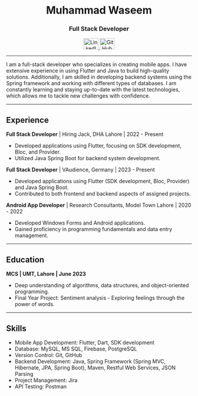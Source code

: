 <h1 align="center">Muhammad Waseem</h1>
<h3 align="center">Full Stack Developer</h3>

<p align="center">
  <a href="https://linkedin.com/in/waseem-virk/" target="_blank">
    <img src="https://raw.githubusercontent.com/rahuldkjain/github-profile-readme-generator/master/src/images/icons/Social/linked-in-alt.svg" alt="LinkedIn" height="30" width="40"/>
  </a>
  <a href="https://github.com/waseemvirk00" target="_blank">
    <img src="https://raw.githubusercontent.com/rahuldkjain/github-profile-readme-generator/master/src/images/icons/Social/github.svg" alt="GitHub" height="30" width="40"/>
  </a>
</p>

---

I am a full-stack developer who specializes in creating mobile apps. I have extensive experience in using Flutter and Java to build high-quality solutions. Additionally, I am skilled in developing backend systems using the Spring framework and working with different types of databases. I am constantly learning and staying up-to-date with the latest technologies, which allows me to tackle new challenges with confidence.

---

## Experience

**Full Stack Developer** | Hiring Jack, DHA Lahore | 2022 - Present

- Developed applications using Flutter, focusing on SDK development, Bloc, and Provider.
- Utilized Java Spring Boot for backend system development.

**Full Stack Developer** | VAudience, Germany | 2023 - Present

- Developed applications using Flutter (SDK development, Bloc, Provider) and Java Spring Boot.
- Contributed to both frontend and backend aspects of assigned projects.

**Android App Developer** | Research Consultants, Model Town Lahore | 2020 - 2022

- Developed Windows Forms and Android applications.
- Gained proficiency in programming fundamentals and data entry management.

---

## Education

**MCS | UMT, Lahore | June 2023**

- Deep understanding of algorithms, data structures, and object-oriented programming.
- Final Year Project: Sentiment analysis - Exploring feelings through the power of words.

---

## Skills

- Mobile App Development: Flutter, Dart, SDK development
- Database: MySQL, MS SQL, Firebase, PostgreSQL
- Version Control: Git, GitHub
- Backend Development: Java, Spring Framework (Spring MVC, Hibernate, JPA, Spring Boot), Maven, Restful Web Services, JSON Parsing
- Project Management: Jira
- API Testing: Postman
